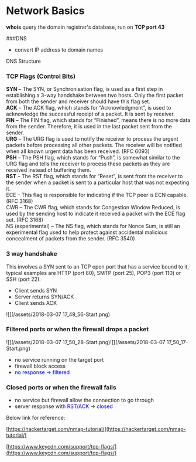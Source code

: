 # Network Basics

**whois** query the domain registrar's database, run on **TCP port 43**


###DNS
* convert IP address to domain names

DNS Structure





### TCP Flags (Control Bits)

**SYN** – The SYN, or Synchronisation flag, is used as a first step in establishing a 3-way handshake between two hosts. Only the first packet from both the sender and receiver should have this flag set.  
**ACK** – The ACK flag, which stands for “Acknowledgment”, is used to acknowledge the successful receipt of a packet. It is sent by receiver.  
**FIN** – The FIN flag, which stands for “Finished”, means there is no more data from the sender. Therefore, it is used in the last packet sent from the sender.  
**URG** – The URG flag is used to notify the receiver to process the urgent packets before processing all other packets. The receiver will be notified when all known urgent data has been received. \(RFC 6093\)  
**PSH** – The PSH flag, which stands for “Push”, is somewhat similar to the URG flag and tells the receiver to process these packets as they are received instead of buffering them.  
**RST** – The RST flag, which stands for “Reset”, is sent from the receiver to the sender when a packet is sent to a particular host that was not expecting it.  
ECE – This flag is responsible for indicating if the TCP peer is ECN capable. \(RFC 3168\)  
CWR – The CWR flag, which stands for Congestion Window Reduced, is used by the sending host to indicate it received a packet with the ECE flag set. \(RFC 3168\)  
NS \(experimental\) – The NS flag, which stands for Nonce Sum, is still an experimental flag used to help protect against accidental malicious concealment of packets from the sender. \(RFC 3540\)

### 3 way handshake

This involves a SYN sent to an TCP open port that has a service bound to it, typical examples are HTTP \(port 80\), SMTP \(port 25\), POP3 \(port 110\) or SSH \(port 22\).

* Client sends SYN
* Server returns SYN/ACK
* Client sends ACK

![](/assets/2018-03-07 17_49_56-Start.png)

### Filtered ports or when the firewall drops a packet

![](/assets/2018-03-07 17_50_28-Start.png)![](/assets/2018-03-07 17_50_17-Start.png)

* no service running on the target port
* firewall block access
* <span style="color:blue">no response -&gt; filtered</span>

### Closed ports or when the firewall fails

* no service but firewall allow the connection to go through
* server response with <span style="color:blue">RST/ACK</span> -> <span style="color:blue"> closed </span>

Below link for reference:

[https://hackertarget.com/nmap-tutorial/](https://hackertarget.com/nmap-tutorial/)

[https://www.keycdn.com/support/tcp-flags/](https://www.keycdn.com/support/tcp-flags/)

